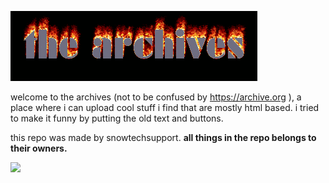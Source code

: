 ![](https://github.com/snowtechsupport/archives/blob/main/gifs/archivetext.gif)

welcome to the archives (not to be confused by https://archive.org ), a place where i can upload cool stuff i find that are mostly html based.
i tried to make it funny by putting the old text and buttons. 

this repo was made by snowtechsupport.
<b> all things in the repo belongs to their owners. </b>




![](https://anlucas.neocities.org/ie_animated.gif)
